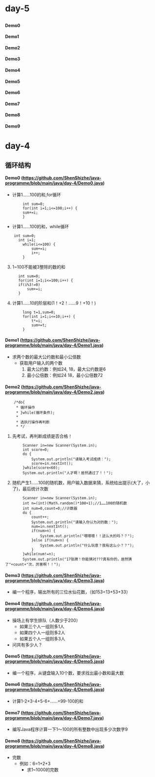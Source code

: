 # day-5
##
#### Demo0
#### Demo1
#### Demo2
#### Demo3
#### Demo4
#### Demo5
#### Demo6
#### Demo7
#### Demo8
#### Demo9


# day-4 
## 循环结构
#### Demo0 (https://github.com/ShenShizhe/java-programme/blob/main/java/day-4/Demo0.java)


- 计算1……100的和,for循环
```
  		int sum=0;
  		for(int i=1;i<=100;i++) {
  		sum+=i;
  		}
```

- 计算1……100的和，while循环

```
    int sum=0;
	  int i=1;
		while(i<=100) {
			sum+=i;
			i++;
		}
```

3. 1~100不能被3整除的数的和

```
      int sum=0;
      for(int i=1;i<=100;i++) {
      if(i%3!=0) 
          sum+=i;
      }	
```	

4. 计算1……10的阶层和(1！+2！……9！+10！)

```
		long t=1,sum=0;
		for(int i=1;i<=10;i++) {
			t*=i;	
			sum+=t;
		}
```

#### Demo1 (https://github.com/ShenShizhe/java-programme/blob/main/java/day-4/Demo1.java)
- 求两个数的最大公约数和最小公倍数
	- 获取用户输入的两个数 
		1. 最大公约数：例如24, 18，最大公约数是6
		2. 最小公倍数：例如24 18，最小公倍数72
		 
#### Demo2 (https://github.com/ShenShizhe/java-programme/blob/main/java/day-4/Demo2.java)

```
	/*do{
	 * 循环操作
	 * }while(循环条件);
	 * 
	 * 选执行操作再判断
	 * */
```	

1. 先考试，再判断成绩是否合格！

```
		Scanner in=new Scanner(System.in);
		int score=0;
		do {
			System.out.println("请输入考试成绩：");
			score=in.nextInt();
		}while(score<60);
		System.out.println("人才啊！居然通过了！！");
```

2. 随机产生1……100的随机数，用户输入数据来猜，系统给出提示(大了，小了)，最后统计次数

```
		Scanner in=new Scanner(System.in);
		int n=(int)(Math.random()*100+1);//1……100的随机数
		int num=0,count=0;//计数器
		do {
			count++;
			System.out.println("请输入你认为对的数：");
			num=in.nextInt();
			if(num>n) {
				System.out.println("喂喂喂！！这么大的吗？？");
			}else if(num<n) {
				System.out.println("什么玩意？我有这么小？？");
			}
		}while(num!=n);
		System.out.println("17张牌！你能猜对???真有你的，居然猜了"+count+"次，厉害啊！！");
```

#### Demo3 (https://github.com/ShenShizhe/java-programme/blob/main/java/day-4/Demo3.java)
- 编一个程序，输出所有的三位水仙花数，（如153=13+53+33）
#### Demo4 (https://github.com/ShenShizhe/java-programme/blob/main/java/day-4/Demo4.java)
- 操场上有学生排队（人数少于200）
	- 如果三个人一组则多1人
	- 如果四个人一组则多2人
	- 如果五个人一组则多3人
- 问共有多少人？
#### Demo5 (https://github.com/ShenShizhe/java-programme/blob/main/java/day-4/Demo5.java)
- 编一个程序，从键盘输入10个数，要求找出最小数和最大数
#### Demo6 (https://github.com/ShenShizhe/java-programme/blob/main/java/day-4/Demo6.java)
- 计算1-2+3-4+5-6+……+99-100的和
#### Demo7 (https://github.com/ShenShizhe/java-programme/blob/main/java/day-4/Demo7.java)
- 编写Java程序计算一下1～100的所有整数中出现多少次数字9
#### Demo8 (https://github.com/ShenShizhe/java-programme/blob/main/java/day-4/Demo8.java)
- 完数
	- 例如：6=1+2+3
		- 求1~1000的完数


